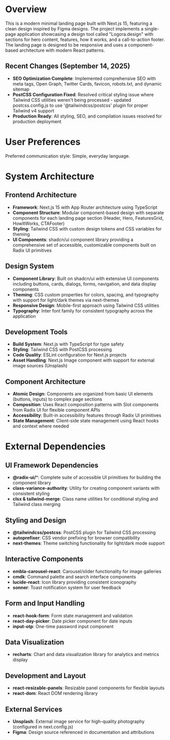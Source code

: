 # Overview

This is a modern minimal landing page built with Next.js 15, featuring a clean design inspired by Figma designs. The project implements a single-page application showcasing a design tool called "Logora.design" with sections for hero content, features, how it works, and a call-to-action footer. The landing page is designed to be responsive and uses a component-based architecture with modern React patterns.

## Recent Changes (September 14, 2025)
- **SEO Optimization Complete**: Implemented comprehensive SEO with meta tags, Open Graph, Twitter Cards, favicon, robots.txt, and dynamic sitemap
- **PostCSS Configuration Fixed**: Resolved critical styling issue where Tailwind CSS utilities weren't being processed - updated postcss.config.js to use '@tailwindcss/postcss' plugin for proper Tailwind v4 support
- **Production Ready**: All styling, SEO, and compilation issues resolved for production deployment

# User Preferences

Preferred communication style: Simple, everyday language.

# System Architecture

## Frontend Architecture
- **Framework**: Next.js 15 with App Router architecture using TypeScript
- **Component Structure**: Modular component-based design with separate components for each landing page section (Header, Hero, FeaturesGrid, HowItWorks, CTAFooter)
- **Styling**: Tailwind CSS with custom design tokens and CSS variables for theming
- **UI Components**: shadcn/ui component library providing a comprehensive set of accessible, customizable components built on Radix UI primitives

## Design System
- **Component Library**: Built on shadcn/ui with extensive UI components including buttons, cards, dialogs, forms, navigation, and data display components
- **Theming**: CSS custom properties for colors, spacing, and typography with support for light/dark themes via next-themes
- **Responsive Design**: Mobile-first approach using Tailwind CSS utilities
- **Typography**: Inter font family for consistent typography across the application

## Development Tools
- **Build System**: Next.js with TypeScript for type safety
- **Styling**: Tailwind CSS with PostCSS processing
- **Code Quality**: ESLint configuration for Next.js projects
- **Asset Handling**: Next.js Image component with support for external image sources (Unsplash)

## Component Architecture
- **Atomic Design**: Components are organized from basic UI elements (buttons, inputs) to complex page sections
- **Composition**: Uses React composition patterns with Slot components from Radix UI for flexible component APIs
- **Accessibility**: Built-in accessibility features through Radix UI primitives
- **State Management**: Client-side state management using React hooks and context where needed

# External Dependencies

## UI Framework Dependencies
- **@radix-ui/***: Complete suite of accessible UI primitives for building the component library
- **class-variance-authority**: Utility for creating component variants with consistent styling
- **clsx & tailwind-merge**: Class name utilities for conditional styling and Tailwind class merging

## Styling and Design
- **@tailwindcss/postcss**: PostCSS plugin for Tailwind CSS processing
- **autoprefixer**: CSS vendor prefixing for browser compatibility
- **next-themes**: Theme switching functionality for light/dark mode support

## Interactive Components
- **embla-carousel-react**: Carousel/slider functionality for image galleries
- **cmdk**: Command palette and search interface components
- **lucide-react**: Icon library providing consistent iconography
- **sonner**: Toast notification system for user feedback

## Form and Input Handling
- **react-hook-form**: Form state management and validation
- **react-day-picker**: Date picker component for date inputs
- **input-otp**: One-time password input component

## Data Visualization
- **recharts**: Chart and data visualization library for analytics and metrics display

## Development and Layout
- **react-resizable-panels**: Resizable panel components for flexible layouts
- **react-dom**: React DOM rendering library

## External Services
- **Unsplash**: External image service for high-quality photography (configured in next.config.js)
- **Figma**: Design source referenced in documentation and attributions